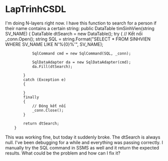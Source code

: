 # LapTrinhCSDL

I'm doing N-layers right now. I have this function to search for a person if their name contains a certain string:
public DataTable timSinhVien(string SV_NAME)
        {
            DataTable dtSearch = new DataTable();
            try
            {
                // Kết nối
                _conn.Open();
                string SQL = string.Format("SELECT * FROM SINHVIEN WHERE SV_NAME LIKE N'%{0}%'", SV_NAME);

                SqlCommand cmd = new SqlCommand(SQL, _conn);
              
                SqlDataAdapter da = new SqlDataAdapter(cmd);
                da.Fill(dtSearch);

            }
            catch (Exception e)
            {

            }
            finally
            {
                // Đóng kết nối
                _conn.Close();
            }

            return dtSearch;
        }
This was working fine, but today it suddenly broke. The dtSearch is always null. I've been debugging for a while and everything was passing correctly. I manually try the SQL command in SSMS as well and it return the expected results. What could be the problem and how can I fix it?
